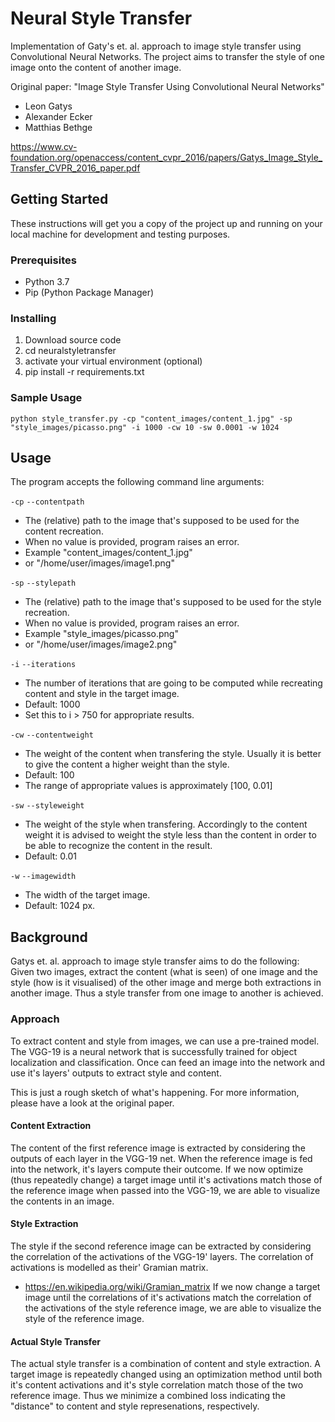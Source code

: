 # Neural Style Transfer

Implementation of Gaty's et. al. approach to image style transfer using Convolutional Neural Networks. The project
aims to transfer the style of one image onto the content of another image.

Original paper:
"Image Style Transfer Using Convolutional Neural Networks"
- Leon Gatys
- Alexander Ecker
- Matthias Bethge

https://www.cv-foundation.org/openaccess/content_cvpr_2016/papers/Gatys_Image_Style_Transfer_CVPR_2016_paper.pdf

## Getting Started

These instructions will get you a copy of the project up and running on your local machine for development and testing purposes.

### Prerequisites

- Python 3.7
- Pip (Python Package Manager)

### Installing

1. Download source code
2. cd neuralstyletransfer
3. activate your virtual environment (optional)
4. pip install -r requirements.txt

### Sample Usage
`python style_transfer.py -cp "content_images/content_1.jpg" -sp "style_images/picasso.png" -i 1000 -cw 10 -sw 0.0001 -w 1024`

## Usage
The program accepts the following command line arguments:

`-cp`
`--contentpath`
- The (relative) path to the image that's supposed to be used for the content recreation. 
- When no value is provided, program raises an error.
- Example "content_images/content_1.jpg"
- or "/home/user/images/image1.png"

`-sp`
`--stylepath`
- The (relative) path to the image that's supposed to be used for the style recreation.
- When no value is provided, program raises an error.
- Example "style_images/picasso.png"
- or "/home/user/images/image2.png"

`-i`
`--iterations`
- The number of iterations that are going to be computed while recreating content and style in the target image.
- Default: 1000
- Set this to i > 750 for appropriate results.

`-cw`
`--contentweight`
- The weight of the content when transfering the style. Usually it is better to give the content a higher weight than the style. 
- Default: 100
- The range of appropriate values is approximately [100, 0.01]

`-sw`
`--styleweight`
- The weight of the style when transfering. Accordingly to the content weight it is advised to weight the style less than the content in order to be able to recognize the content in the result.
- Default: 0.01

`-w`
`--imagewidth`
- The width of the target image.
- Default: 1024 px.

## Background
Gatys et. al. approach to image style transfer aims to do the following: Given two images, extract the content (what is seen) of one image and the style (how is it visualised) of the other image and merge both extractions in another image. Thus a style transfer from one image to another is achieved.

### Approach
To extract content and style from images, we can use a pre-trained model. The VGG-19 is a neural network that is successfully trained for object localization and classification. Once can feed an image into the network and use it's layers' outputs to extract style and content.

This is just a rough sketch of what's happening. For more information, please have a look at the original paper.

#### Content Extraction
The content of the first reference image is extracted by considering the outputs of each layer in the VGG-19 net. When the reference image is fed into the network, it's layers compute their outcome. If we now optimize (thus repeatedly change) a target image until it's activations match those of the reference image when passed into the VGG-19, we are able to visualize the contents in an image.

#### Style Extraction
The style if the second reference image can be extracted by considering the correlation of the activations of the VGG-19' layers. The correlation of activations is modelled as their' Gramian matrix. 
- https://en.wikipedia.org/wiki/Gramian_matrix
If we now change a target image until the correlations of it's activations match the correlation of the activations of the style reference image, we are able to visualize the style of the reference image.

#### Actual Style Transfer
The actual style transfer is a combination of content and style extraction. A target image is repeatedly changed using an optimization method until both it's content activations and it's style correlation match those of the two reference image.
Thus we minimize a combined loss indicating the "distance" to content and style represenations, respectively.



